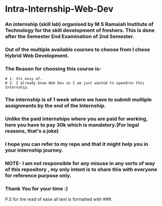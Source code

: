 # Intra-Internship-Web-Dev
### An internship (skill lab) organised by M S Ramaiah Institute of Technology for the skill development of freshers. This is done after the Semester End Examination of 2nd Semester.
### Out of the multiple available courses to choose from I chose Hybrid Web Development.
### The Reason for choosing this course is-
    # 1. Its easy af.
    # 2. I already know Web Dev so I am just wanted to speedrun this Internship.
### The internship is of 1 week where we have to submit multiple assignments by the end of the Internship.
### Unlike the paid internships where you are paid for working, here you have to pay 30k which is mandatory.(For legal reasons, that's a joke)
### I hope you can refer to my repo and that it might help you in your internship journey.
### NOTE- I am not responsible for any misuse in any sorts of way of this repository , my only intent is to share this with everyone for reference purpose only.
### Thank You for your time :)
P.S for the read of ease all text is formatted with ###.
